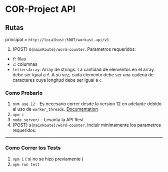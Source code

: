 # COR-Project API

## Rutas

principal = `http://localhost:3007/workast-api/v1`

1. (POST) `${mainRoute}/word-counter`. Parametros requeridos:

- `f`: filas
- `c`: columnas
- `lettersArray`: Array de strings. La cantidad de elementos en el array debe ser igual a `f`. A su vez, cada elemento debe ser una cadena de caracteres cuya longitud debe ser igual a `c`

### Como Probarlo

1. `nvm use 12` - Es necesario correr desde la version 12 en adelante debido al uso de `worker_threads`. [Documentation](https://nodejs.org/api/worker_threads.html)
1. `npm i`
1. `node server/` - Levanta la API Rest
1. (POST) `${mainRoute}/word-counter`. Incluir minimamente los parametros requeridos.

---

### Como Correr los Tests

1. `npm i` ( si no se hizo previamente )
2. `npm run test`
